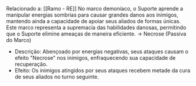 Relacionado a: [[Ramo - RE]]
No marco demoníaco, o Suporte aprende a manipular energias sombrias para causar grandes danos aos inimigos, mantendo ainda a capacidade de apoiar seus aliados de formas únicas. Este marco representa a supremacia das habilidades danosas, permitindo que o Suporte elimine ameaças de maneira eficiente.
-> Necrose (Passiva do Marco)
- Descrição: Abençoado por energias negativas, seus ataques causam o efeito "Necrose" nos inimigos, enfraquecendo sua capacidade de recuperação.
- Efeito: Os inimigos atingidos por seus ataques recebem metade da cura de seus aliados no turno seguinte.